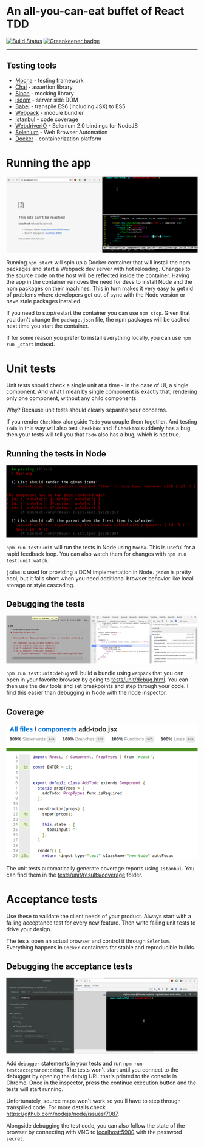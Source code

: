 An all-you-can-eat buffet of React TDD
======================================

[![Build Status](https://travis-ci.org/NiGhTTraX/react-test-buffet.svg?branch=master)](https://travis-ci.org/NiGhTTraX/react-test-buffet) [![Greenkeeper badge](https://badges.greenkeeper.io/NiGhTTraX/react-test-buffet.svg)](https://greenkeeper.io/)

----


## Testing tools

- [Mocha](http://mochajs.org/) - testing framework
- [Chai](http://chaijs.com) - assertion library
- [Sinon](http://sinonjs.org) - mocking library
- [jsdom](https://github.com/tmpvar/jsdom) - server side DOM
- [Babel](https://babeljs.io/) - transpile ES6 (including JSX) to ES5
- [Webpack](https://webpack.github.io/) - module bundler
- [Istanbul](http://gotwarlost.github.io/istanbul/) - code coverage
- [WebdriverIO](http://webdriver.io/) - Selenium 2.0 bindings for NodeJS
- [Selenium](http://www.seleniumhq.org/) - Web Browser Automation
- [Docker](https://www.docker.com/) - containerization platform


# Running the app

![npm-start](./docs/npm-start.gif)

Running `npm start` will spin up a Docker container that will install the npm
packages and start a Webpack dev server with hot reloading. Changes to the
source code on the host will be reflected inside the container. Having the app
in the container removes the need for devs to install Node and the npm packages
on their machines. This in turn makes it very easy to get rid of problems where
developers get out of sync with the Node version or have stale packages
installed.

If you need to stop/restart the container you can use `npm stop`. Given that you
don't change the `package.json` file, the npm packages will be cached next time
you start the container.

If for some reason you prefer to install everything locally, you can use `npm
run _start` instead.


# Unit tests

Unit tests should check a single unit at a time - in the case of UI, a single
component. And what I mean by single component is exactly that, rendering only
one component, without any child components.

Why? Because unit tests should clearly separate your concerns.

If you render `Checkbox` alongside `Todo` you couple them together. And testing
`Todo` in this way will also test `Checkbox` and if `Checkbox` suddenly has a
bug then your tests will tell you that `Todo` also has a bug, which is not true.


## Running the tests in Node

![unit-tests-in-node](./docs/unit-tests-in-node.png)

`npm run test:unit` will run the tests in Node using `Mocha`. This is useful for a rapid
feedback loop. You can also watch them for changes with `npm run
test:unit:watch`.

`jsdom` is used for providing a DOM implementation in Node. `jsdom` is pretty
cool, but it falls short when you need additional browser behavior like local
storage or style cascading.


## Debugging the tests

![debugging-unit-tests](./docs/debugging-unit-tests.png)

`npm run test:unit:debug` will build a bundle using `webpack` that you can open
in your favorite browser by going to
[tests/unit/debug.html](./tests/unit/debug.html). You can then use the dev tools
and set breakpoints and step through your code. I find this easier than
debugging in Node with the node inspector.


## Coverage

![coverage](./docs/coverage.png)

The unit tests automatically generate coverage reports using `Istanbul`. You can
find them in the
[tests/unit/results/coverage](./tests/unit/results/coverage/index.html) folder.


# Acceptance tests

Use these to validate the client needs of your product. Always start with a
failing acceptance test for every new feature. Then write failing unit tests to
drive your design.

The tests open an actual browser and control it through `Selenium`. Everything
happens in `Docker` containers for stable and reproducible builds.


## Debugging the acceptance tests

![debugging-acceptance-tests](./docs/debugging-acceptance-tests.gif)

Add `debugger` statements in your tests and run `npm run test:acceptance:debug`.
The tests won't start until you connect to the debugger by opening the debug URL
that's printed to the console in Chrome. Once in the inspector, press the
continue execution button and the tests will start running.

Unfortunately, source maps won't work so you'll have to step through transpiled
code. For more details check https://github.com/nodejs/node/issues/7087.

Alongside debugging the test code, you can also follow the state of the browser
by connecting with VNC to [localhost:5900](vnc://localhost:5900) with the
password `secret`.
